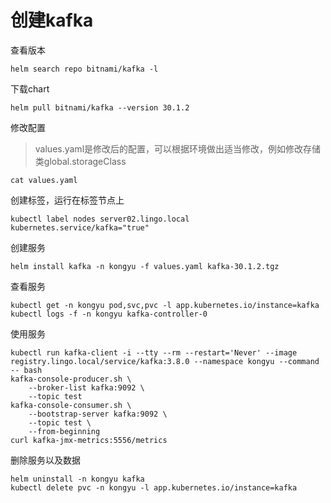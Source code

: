 # 创建kafka

查看版本

```
helm search repo bitnami/kafka -l
```

下载chart

```
helm pull bitnami/kafka --version 30.1.2
```

修改配置

> values.yaml是修改后的配置，可以根据环境做出适当修改，例如修改存储类global.storageClass

```
cat values.yaml
```

创建标签，运行在标签节点上

```
kubectl label nodes server02.lingo.local kubernetes.service/kafka="true"
```

创建服务

```
helm install kafka -n kongyu -f values.yaml kafka-30.1.2.tgz
```

查看服务

```
kubectl get -n kongyu pod,svc,pvc -l app.kubernetes.io/instance=kafka
kubectl logs -f -n kongyu kafka-controller-0
```

使用服务

```
kubectl run kafka-client -i --tty --rm --restart='Never' --image registry.lingo.local/service/kafka:3.8.0 --namespace kongyu --command -- bash
kafka-console-producer.sh \
    --broker-list kafka:9092 \
    --topic test
kafka-console-consumer.sh \
    --bootstrap-server kafka:9092 \
    --topic test \
    --from-beginning
curl kafka-jmx-metrics:5556/metrics
```

删除服务以及数据

```
helm uninstall -n kongyu kafka
kubectl delete pvc -n kongyu -l app.kubernetes.io/instance=kafka
```


